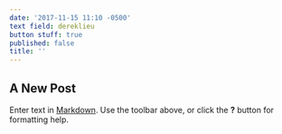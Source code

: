 ```yaml
---
date: '2017-11-15 11:10 -0500'
text field: dereklieu
button stuff: true
published: false
title: ''
---
```

## A New Post

Enter text in [Markdown](http://daringfireball.net/projects/markdown/). Use the toolbar above, or click the **?** button for formatting help.
